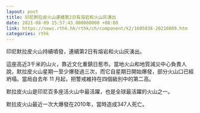 ```yaml
---
layout: post
title: 印尼默拉皮火山連續第2日有溶岩和火山灰湧出
date: 2021-08-09 15:57:43.000000000 +08:00
link: https://news.rthk.hk/rthk/ch/component/k2/1605038-20210809.htm
categories: rthk
---
```


印尼默拉皮火山持續噴發，連續第2日有熔岩和火山灰湧出。

這座高近3千米的山火，靠近文化重鎮日惹市。當地火山和地質減災中心負責人說，默拉皮火山星期一至少爆發過三次，而它自星期日開始爆發，部分火山口已經坍塌。當局自去年 11 月起，把警戒維持在四個級別中的第二高。

默拉皮火山是印尼百多座活火山中最活躍，也是全球最活躍的火山之一。

默拉皮火山最近一次大爆發在2010年，當時造成347人死亡。
